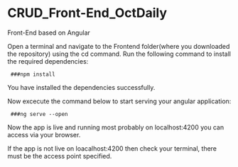 # CRUD_Front-End_OctDaily
Front-End based on Angular

Open a terminal and navigate to the Frontend folder(where you downloaded the repository) using the cd command.
Run the following command to install the required dependencies:

     ###npm install

You have installed the dependencies successfully.

Now excecute the command below to start serving your angular application:
     
     ###ng serve --open

Now the app is live and running most probably on localhost:4200 you can access via your browser.

If the app is not live on loacalhost:4200 then check your terminal, there must be the access point specified.
